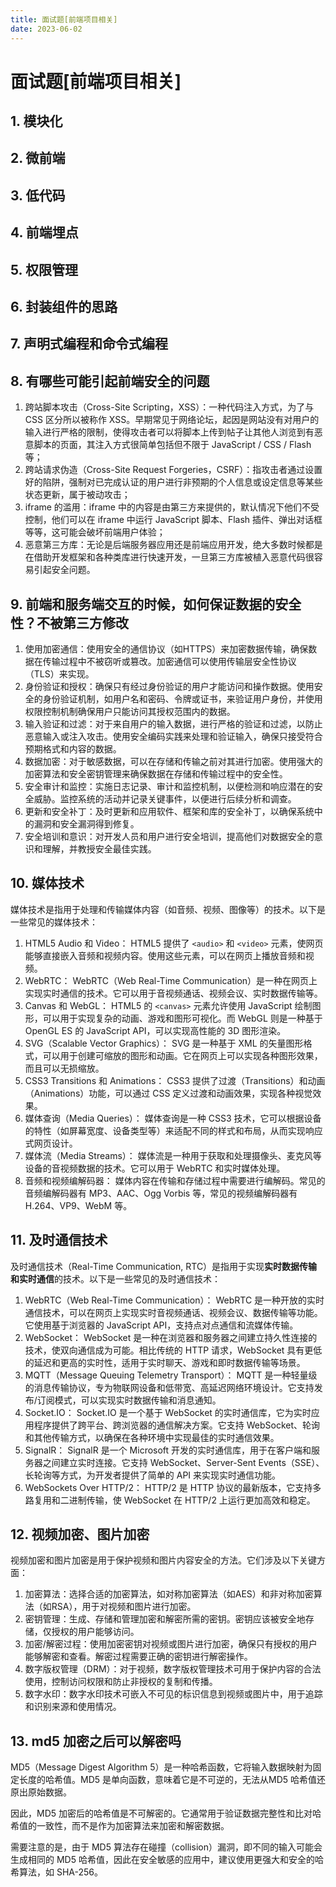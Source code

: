 ```yaml
---
title: 面试题[前端项目相关]
date: 2023-06-02
---
```


# 面试题[前端项目相关]



## 1. 模块化





## 2. 微前端





## 3. 低代码





## 4. 前端埋点





## 5. 权限管理





## 6. 封装组件的思路





## 7. 声明式编程和命令式编程





## 8. 有哪些可能引起前端安全的问题

1. 跨站脚本攻击（Cross-Site Scripting，XSS）：⼀种代码注入方式，为了与 CSS 区分所以被称作 XSS。早期常见于网络论坛，起因是网站没有对用户的输⼊进行严格的限制，使得攻击者可以将脚本上传到帖子让其他人浏览到有恶意脚本的页面，其注入方式很简单包括但不限于 JavaScript / CSS / Flash 等；
2. 跨站请求伪造（Cross-Site Request Forgeries，CSRF）：指攻击者通过设置好的陷阱，强制对已完成认证的用户进行非预期的个人信息或设定信息等某些状态更新，属于被动攻击；
3. iframe 的滥用：iframe 中的内容是由第三方来提供的，默认情况下他们不受控制，他们可以在 iframe 中运行 JavaScript 脚本、Flash 插件、弹出对话框等等，这可能会破坏前端用户体验；
4. 恶意第三方库：无论是后端服务器应用还是前端应用开发，绝大多数时候都是在借助开发框架和各种类库进行快速开发，⼀旦第三方库被植入恶意代码很容易引起安全问题。



## 9. 前端和服务端交互的时候，如何保证数据的安全性？不被第三方修改

1. 使用加密通信：使用安全的通信协议（如HTTPS）来加密数据传输，确保数据在传输过程中不被窃听或篡改。加密通信可以使用传输层安全性协议（TLS）来实现。
2. 身份验证和授权：确保只有经过身份验证的用户才能访问和操作数据。使用安全的身份验证机制，如用户名和密码、令牌或证书，来验证用户身份，并使用权限控制机制确保用户只能访问其授权范围内的数据。
3. 输入验证和过滤：对于来自用户的输入数据，进行严格的验证和过滤，以防止恶意输入或注入攻击。使用安全编码实践来处理和验证输入，确保只接受符合预期格式和内容的数据。
4. 数据加密：对于敏感数据，可以在存储和传输之前对其进行加密。使用强大的加密算法和安全密钥管理来确保数据在存储和传输过程中的安全性。
5. 安全审计和监控：实施日志记录、审计和监控机制，以便检测和响应潜在的安全威胁。监控系统的活动并记录关键事件，以便进行后续分析和调查。
6. 更新和安全补丁：及时更新和应用软件、框架和库的安全补丁，以确保系统中的漏洞和安全漏洞得到修复。
7. 安全培训和意识：对开发人员和用户进行安全培训，提高他们对数据安全的意识和理解，并教授安全最佳实践。



## 10. 媒体技术

媒体技术是指用于处理和传输媒体内容（如音频、视频、图像等）的技术。以下是一些常见的媒体技术：

1. HTML5 Audio 和 Video： HTML5 提供了 `<audio>` 和 `<video>` 元素，使网页能够直接嵌入音频和视频内容。使用这些元素，可以在网页上播放音频和视频。
2. WebRTC： WebRTC（Web Real-Time Communication）是一种在网页上实现实时通信的技术。它可以用于音视频通话、视频会议、实时数据传输等。
3. Canvas 和 WebGL： HTML5 的 `<canvas>` 元素允许使用 JavaScript 绘制图形，可以用于实现复杂的动画、游戏和图形可视化。而 WebGL 则是一种基于 OpenGL ES 的 JavaScript API，可以实现高性能的 3D 图形渲染。
4. SVG（Scalable Vector Graphics）： SVG 是一种基于 XML 的矢量图形格式，可以用于创建可缩放的图形和动画。它在网页上可以实现各种图形效果，而且可以无损缩放。
5. CSS3 Transitions 和 Animations： CSS3 提供了过渡（Transitions）和动画（Animations）功能，可以通过 CSS 定义过渡和动画效果，实现各种视觉效果。
6. 媒体查询（Media Queries）： 媒体查询是一种 CSS3 技术，它可以根据设备的特性（如屏幕宽度、设备类型等）来适配不同的样式和布局，从而实现响应式网页设计。
7. 媒体流（Media Streams）： 媒体流是一种用于获取和处理摄像头、麦克风等设备的音视频数据的技术。它可以用于 WebRTC 和实时媒体处理。
8. 音频和视频编解码器： 媒体内容在传输和存储过程中需要进行编解码。常见的音频编解码器有 MP3、AAC、Ogg Vorbis 等，常见的视频编解码器有 H.264、VP9、WebM 等。



## 11. 及时通信技术

及时通信技术（Real-Time Communication, RTC）是指用于实现**实时数据传输和实时通信**的技术。以下是一些常见的及时通信技术：

1. WebRTC（Web Real-Time Communication）： WebRTC 是一种开放的实时通信技术，可以在网页上实现实时音视频通话、视频会议、数据传输等功能。它使用基于浏览器的 JavaScript API，支持点对点通信和流媒体传输。
2. WebSocket： WebSocket 是一种在浏览器和服务器之间建立持久性连接的技术，使双向通信成为可能。相比传统的 HTTP 请求，WebSocket 具有更低的延迟和更高的实时性，适用于实时聊天、游戏和即时数据传输等场景。
3. MQTT（Message Queuing Telemetry Transport）： MQTT 是一种轻量级的消息传输协议，专为物联网设备和低带宽、高延迟网络环境设计。它支持发布/订阅模式，可以实现实时数据传输和消息通知。
4. Socket.IO： Socket.IO 是一个基于 WebSocket 的实时通信库，它为实时应用程序提供了跨平台、跨浏览器的通信解决方案。它支持 WebSocket、轮询和其他传输方式，以确保在各种环境中实现最佳的实时通信效果。
5. SignalR： SignalR 是一个 Microsoft 开发的实时通信库，用于在客户端和服务器之间建立实时连接。它支持 WebSocket、Server-Sent Events（SSE）、长轮询等方式，为开发者提供了简单的 API 来实现实时通信功能。
6. WebSockets Over HTTP/2： HTTP/2 是 HTTP 协议的最新版本，它支持多路复用和二进制传输，使 WebSocket 在 HTTP/2 上运行更加高效和稳定。



## 12. 视频加密、图片加密

视频加密和图片加密是用于保护视频和图片内容安全的方法。它们涉及以下关键方面：

1. 加密算法：选择合适的加密算法，如对称加密算法（如AES）和非对称加密算法（如RSA），用于对视频和图片进行加密。
2. 密钥管理：生成、存储和管理加密和解密所需的密钥。密钥应该被安全地存储，仅授权的用户能够访问。
3. 加密/解密过程：使用加密密钥对视频或图片进行加密，确保只有授权的用户能够解密和查看。解密过程需要正确的密钥进行解密操作。
4. 数字版权管理（DRM）：对于视频，数字版权管理技术可用于保护内容的合法使用，控制访问权限和防止非授权的复制和传播。
5. 数字水印：数字水印技术可嵌入不可见的标识信息到视频或图片中，用于追踪和识别来源和使用情况。



## 13. md5 加密之后可以解密吗

MD5（Message Digest Algorithm 5）是一种哈希函数，它将输入数据映射为固定长度的哈希值。MD5 是单向函数，意味着它是不可逆的，无法从MD5 哈希值还原出原始数据。

因此，MD5 加密后的哈希值是不可解密的。它通常用于验证数据完整性和比对哈希值的一致性，而不是作为加密算法来加密和解密数据。

需要注意的是，由于 MD5 算法存在碰撞（collision）漏洞，即不同的输入可能会生成相同的 MD5 哈希值，因此在安全敏感的应用中，建议使用更强大和安全的哈希算法，如 SHA-256。



